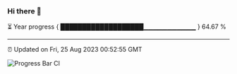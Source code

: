 ### Hi there 👋

⏳ Year progress { ███████████████████▁▁▁▁▁▁▁▁▁▁▁ } 64.67 %

---

⏰ Updated on Fri, 25 Aug 2023 00:52:55 GMT

![Progress Bar CI](https://github.com/liununu/liununu/workflows/Progress%20Bar%20CI/badge.svg)
